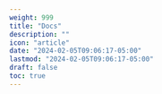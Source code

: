 ```yaml
---
weight: 999
title: "Docs"
description: ""
icon: "article"
date: "2024-02-05T09:06:17-05:00"
lastmod: "2024-02-05T09:06:17-05:00"
draft: false
toc: true
---
```

